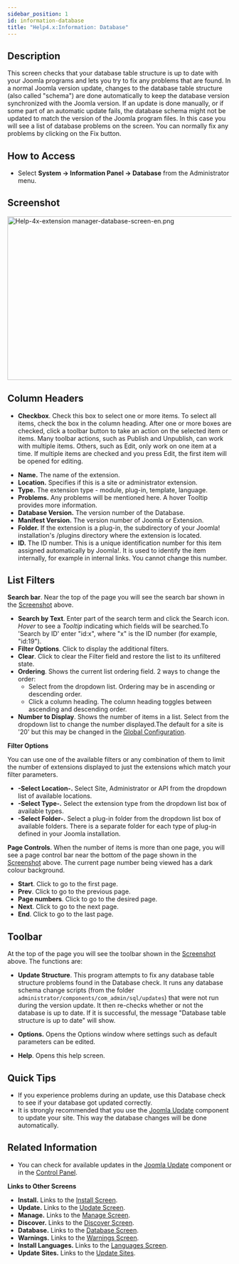 ```yaml
---
sidebar_position: 1
id: information-database
title: "Help4.x:Information: Database"
---
```

## Description

This screen checks that your database table structure is up to date with
your Joomla programs and lets you try to fix any problems that are
found. In a normal Joomla version update, changes to the database table
structure (also called "schema") are done automatically to keep the
database version synchronized with the Joomla version. If an update is
done manually, or if some part of an automatic update fails, the
database schema might not be updated to match the version of the Joomla
program files. In this case you will see a list of database problems on
the screen. You can normally fix any problems by clicking on the Fix
button.

## How to Access

- Select **System **→** Information Panel **→** Database** from the
  Administrator menu.

## Screenshot

<img
src="https://docs.joomla.org/images/c/c0/Help-4x-extension_manager-database-screen-en.png"
decoding="async" data-file-width="800" data-file-height="368"
width="800" height="368"
alt="Help-4x-extension manager-database-screen-en.png" />

## Column Headers

- **Checkbox**. Check this box to select one or more items. To select
  all items, check the box in the column heading. After one or more
  boxes are checked, click a toolbar button to take an action on the
  selected item or items. Many toolbar actions, such as Publish and
  Unpublish, can work with multiple items. Others, such as Edit, only
  work on one item at a time. If multiple items are checked and you
  press Edit, the first item will be opened for editing.

<!-- -->

- **Name.** The name of the extension.
- **Location.** Specifies if this is a site or administrator extension.
- **Type.** The extension type - module, plug-in, template, language.
- **Problems.** Any problems will be mentioned here. A hover Tooltip
  provides more information.
- **Database Version.** The version number of the Database.
- **Manifest Version.** The version number of Joomla or Extension.
- **Folder.** If the extension is a plug-in, the subdirectory of your
  Joomla! installation's /plugins directory where the extension is
  located.
- **ID.** The ID number. This is a unique identification number for this
  item assigned automatically by Joomla!. It is used to identify the
  item internally, for example in internal links. You cannot change this
  number.

## List Filters

**Search bar**. Near the top of the page you will see the search bar
shown in the [Screenshot](#screenshot) above.

- **Search by Text**. Enter part of the search term and click the Search
  icon. *Hover* to see a *Tooltip* indicating which fields will be
  searched.To 'Search by ID' enter "id:x", where "x" is the ID number
  (for example, "id:19").
- **Filter Options**. Click to display the additional filters.
- **Clear**. Click to clear the Filter field and restore the list to its
  unfiltered state.
- **Ordering**. Shows the current list ordering field. 2 ways to change
  the order:
  - Select from the dropdown list. Ordering may be in ascending or
    descending order.
  - Click a column heading. The column heading toggles between ascending
    and descending order.
- **Number to Display**. Shows the number of items in a list. Select
  from the dropdown list to change the number displayed.The default for
  a site is '20' but this may be changed in the [Global
  Configuration](https://docs.joomla.org/Help4.x:Site_Global_Configuration/en#defaultlistlimit "Special:MyLanguage/Help4.x:Site Global Configuration/en").

**Filter Options**

You can use one of the available filters or any combination of them to
limit the number of extensions displayed to just the extensions which
match your filter parameters.

- **-Select Location-.** Select Site, Administrator or API from the
  dropdown list of available locations.
- **-Select Type-.** Select the extension type from the dropdown list
  box of available types.
- **-Select Folder-.** Select a plug-in folder from the dropdown list
  box of available folders. There is a separate folder for each type of
  plug-in defined in your Joomla installation.

**Page Controls**. When the number of items is more than one page, you
will see a page control bar near the bottom of the page shown in the
[Screenshot](#screenshot) above. The current page number being viewed
has a dark colour background.

- **Start**. Click to go to the first page.
- **Prev**. Click to go to the previous page.
- **Page numbers**. Click to go to the desired page.
- **Next**. Click to go to the next page.
- **End**. Click to go to the last page.

## Toolbar

At the top of the page you will see the toolbar shown in the
[Screenshot](#Screenshot) above. The functions are:

- **Update Structure**. This program attempts to fix any database table
  structure problems found in the Database check. It runs any database
  schema change scripts (from the folder
  `administrator/components/com_admin/sql/updates`) that were not run
  during the version update. It then re-checks whether or not the
  database is up to date. If it is successful, the message "Database
  table structure is up to date" will show.

<!-- -->

- **Options.** Opens the Options window where settings such as default
  parameters can be edited.

<!-- -->

- **Help**. Opens this help screen.

## Quick Tips

- If you experience problems during an update, use this Database check
  to see if your database got updated correctly.
- It is strongly recommended that you use the [Joomla
  Update](https://docs.joomla.org/Help4.x:Joomla_Update/en "Special:MyLanguage/Help4.x:Joomla Update/en")
  component to update your site. This way the database changes will be
  done automatically.

## Related Information

- You can check for available updates in the [Joomla
  Update](https://docs.joomla.org/Help4.x:Joomla_Update/en "Special:MyLanguage/Help4.x:Joomla Update/en")
  component or in the
  <a href="https://docs.joomla.org/Help4.x:Site_Control_Panel/en"
  class="new"
  title="Special:MyLanguage/Help4.x:Site Control Panel/en (page does not exist)">Control
  Panel</a>.

**Links to Other Screens**

- **Install.** Links to the [Install
  Screen](https://docs.joomla.org/Help4.x:Extensions:_Install/en "Special:MyLanguage/Help4.x:Extensions: Install/en").
- **Update.** Links to the [Update
  Screen](https://docs.joomla.org/Help4.x:Extensions:_Update/en "Special:MyLanguage/Help4.x:Extensions: Update/en").
- **Manage.** Links to the [Manage
  Screen](https://docs.joomla.org/Help4.x:Extensions:_Manage/en "Special:MyLanguage/Help4.x:Extensions: Manage/en").
- **Discover.** Links to the [Discover
  Screen](https://docs.joomla.org/Help4.x:Extensions:_Discover/en "Special:MyLanguage/Help4.x:Extensions: Discover/en").
- **Database.** Links to the [Database
  Screen](https://docs.joomla.org/Help4.x:Information:_Database/en "Special:MyLanguage/Help4.x:Information: Database/en").
- **Warnings.** Links to the [Warnings
  Screen](https://docs.joomla.org/Help4.x:Information:_Warnings/en "Special:MyLanguage/Help4.x:Information: Warnings/en").
- **Install Languages.** Links to the [Languages
  Screen](https://docs.joomla.org/Help4.x:Extensions_Extension_Manager_Languages/en "Special:MyLanguage/Help4.x:Extensions Extension Manager Languages/en").
- **Update Sites.** Links to the [Update
  Sites](https://docs.joomla.org/Help4.x:Extensions:_Update/en "Special:MyLanguage/Help4.x:Extensions: Update/en").
